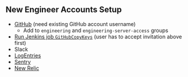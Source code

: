 ## New Engineer Accounts Setup
* [GitHub](https://github.com/orgs/CamelotVG/teams) (need existing GitHub account username)
	* Add to `engineering` and `engineering-server-access` groups
* [Run Jenkins job `GitHubCopyKeys`](http://jenkins.smiledirectclub.com:8080/job/GitHubCopyKeys/) (user has to accept invitation above first)
* Slack
* [LogEntries](https://logentries.com/app/1a50e275#/sets)
* [Sentry](https://app.getsentry.com/smiledirectclub/)
* [New Relic](https://rpm.newrelic.com/accounts/1031548/)
